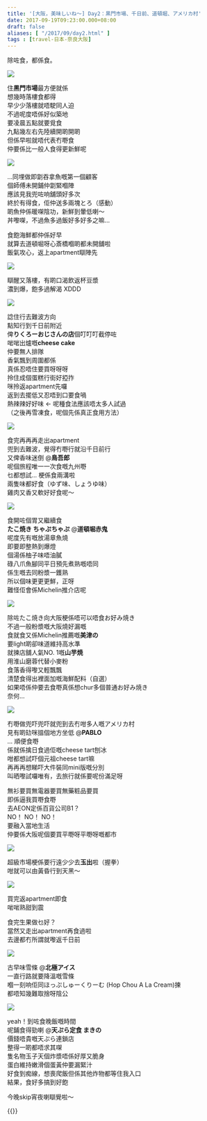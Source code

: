 ```yaml
---
title: '[大阪，美味しいね～] Day2：黒門市場、千日前、道頓堀、アメリカ村'
date: 2017-09-19T09:23:00.000+08:00
draft: false
aliases: [ "/2017/09/day2.html" ]
tags : [travel-日本-奈良大阪]
---
```


除咗食，都係食。  

[![](https://c1.staticflickr.com/5/4343/36635557406_501fc0d62b_z.jpg)](https://c1.staticflickr.com/5/4343/36635557406_501fc0d62b_z.jpg)

住**黒門市場**最方便就係  
想幾時落樓食都得  
早少少落樓就唔駛同人迫  
不過呢度唔係好似築地  
要凌晨五點就要覓食  
九點幾左右先陸續開啲開啲  
但係早啦就唔代表冇嘢食  
仲要係比一般人食得更新鮮呢  

[![](https://c1.staticflickr.com/5/4387/36286199670_41088a64c4_z.jpg)](https://c1.staticflickr.com/5/4387/36286199670_41088a64c4_z.jpg)

...同埋做即劏吞拿魚嘅第一個顧客  
個師傅未開鋪仲劏緊嗰陣  
應該見我兜咗响舖頭好多次  
終於有得食，佢仲送多兩塊とろ（感動）  
啲魚仲係暖㗎陰功，新鮮到暈低喇～  
丼嚟㗎，不過魚多過飯好多好多之嘛...  
  
食飽海鮮都仲係好早  
就算去道頓堀呀心斎橋嗰啲都未開舖啦  
飯氣攻心，返上apartment瞓陣先  

[![](https://c1.staticflickr.com/5/4432/35846929884_4bc6351e32_z.jpg)](https://c1.staticflickr.com/5/4432/35846929884_4bc6351e32_z.jpg)

瞓醒又落樓，有啲口渴飲返杯豆漿  
濃到爆，飽多過解渴 XDDD  

[![](https://c1.staticflickr.com/5/4379/35846929514_43e2ea1a48_z.jpg)](https://c1.staticflickr.com/5/4379/35846929514_43e2ea1a48_z.jpg)

諗住行去難波方向  
點知行到千日前附近  
俾**りくろーおじさんの店**個叮叮叮截停咗  
啱啱出爐嘅**cheese cake**  
仲要無人排隊  
香氣飄到周圍都係  
真係忍唔住要買呀呀呀  
拎住成個蛋糕行街好掗拃  
咪拎返apartment先囉  
返到去擺低又忍唔到口要食喎  
熱辣辣好好味 ← 呢種食法應該唔太多人試過  
（之後再雪凍食，呢個先係真正食用方法）  

[![](https://c1.staticflickr.com/5/4423/36635556526_3db1f353ba_z.jpg)](https://c1.staticflickr.com/5/4423/36635556526_3db1f353ba_z.jpg)

食完再再再走出apartment  
兜到去難波，覺得冇嘢行就沿千日前行  
又俾香味迷倒 @**鳥吾郎**  
呢個旅程唯一一次食嘅九州嘢  
乜都想試... 梗係食兩溝啦  
兩隻味都好食（ゆず味、しょうゆ味）  
雞肉又香又軟好好食呢～  

[![](https://c1.staticflickr.com/5/4392/36682058365_d19d4b673b_z.jpg)](https://c1.staticflickr.com/5/4392/36682058365_d19d4b673b_z.jpg)

食開咗個胃又繼續食  
**たこ焼き ちゃぷちゃぷ** @**道頓堀赤鬼**  
呢度先有嘅放湯章魚燒  
即要即整熱到爆燈  
個湯係柚子味唔油膩  
碌八爪魚腳同平日預先煮熟嘅唔同  
係生嘅去同粉漿一鑊熟  
所以個味更更更鮮，正呀  
難怪佢會係Michelin推介店呢  

[![](https://c1.staticflickr.com/5/4390/36512731062_a91b2d5775_z.jpg)](https://c1.staticflickr.com/5/4390/36512731062_a91b2d5775_z.jpg)

除咗たこ焼き向大阪梗係唔可以唔食お好み焼き  
不過一般粉漿嘅大阪燒好漏嘅  
食就食又係Michelin推薦嘅**美津の**  
要light啲卻味道維持高水準  
就揀店舖人氣NO. 1嘅**山芋焼**  
用淮山磨蓉代替小麥粉  
食落香得嚟又輕飄飄  
清楚食得出裡面加嘅海鮮配料（自選）  
如果唔係仲要去食嘢真係想chur多個普通お好み焼き  
奈何...  

[![](https://c1.staticflickr.com/5/4390/36286655400_7a85910b48_z.jpg)](https://c1.staticflickr.com/5/4390/36286655400_7a85910b48_z.jpg)

冇嘢做兜吓兜吓就兜到去冇咁多人嘅アメリカ村  
見有啲攰咪搵個地方坐低 @**PABLO**  
... 順便食嘢  
係就係擒日食過佢嘅cheese tart刨冰  
咁都想試吓個元祖cheese tart嘛  
再再再想睇吓大件裝同mini版嘅分別  
叫晒嚟試囉唯有，去旅行就係要呢份滿足呀  
  
無衫要買無電器要買無藥粧品要買  
即係逼我買嘢食嘢  
去AEON定係百貨公司B1？  
NO！ NO！ NO！  
要融入當地生活  
仲要係大阪呢個要買平嘢呀平嘢呀嘅都市  

[![](https://c1.staticflickr.com/5/4353/36512942412_a489dca3aa_z.jpg)](https://c1.staticflickr.com/5/4353/36512942412_a489dca3aa_z.jpg)

超級市場梗係要行遠少少去**玉出**啦（握拳）  
咁就可以由黃昏行到天黑～  

[![](https://c1.staticflickr.com/5/4358/35847598984_150974382c_z.jpg)](https://c1.staticflickr.com/5/4358/35847598984_150974382c_z.jpg)

買完返apartment即食  
啱啱熟甜到震  
  
食完生果做乜好？  
當然又走出apartment再食過啦  
去邊都冇所謂就嚟返千日前  
  
  

[![](https://c1.staticflickr.com/5/4381/36513102162_f483f1799f_z.jpg)](https://c1.staticflickr.com/5/4381/36513102162_f483f1799f_z.jpg)

  
古早味雪條 @**北極アイス**  
一直行路就要降溫嘅雪條  
嗰一刻响佢同ほっぷしゅーくりーむ (Hop Chou A La Cream)揀  
都唔知幾難取捨呀陰公  

[![](https://c1.staticflickr.com/5/4404/36513260182_ce4600195b_z.jpg)](https://c1.staticflickr.com/5/4404/36513260182_ce4600195b_z.jpg)

yeah！到咗食晚飯嘅時間  
呢鋪食得勁喇 @**天ぷら定食 まきの**  
價錢唔貴嘅天ぷら連鎖店  
整得一啲都唔求其㗎  
隻名物玉子天個炸漿唔係好厚又脆身  
蛋白維持嫩滑個蛋黃仲要漏緊汁  
好食到痴線，想喪爬飯但係其他炸物都等住我入口  
結果，食好多搞到好飽  
  
  
今晚skip宵夜喇瞓覺啦～  

  
{{<osaka>}}
